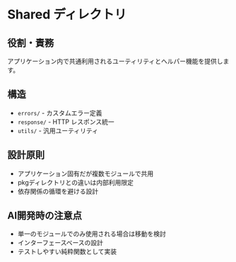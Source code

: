 # Shared ディレクトリ

## 役割・責務
アプリケーション内で共通利用されるユーティリティとヘルパー機能を提供します。

## 構造
- `errors/` - カスタムエラー定義
- `response/` - HTTP レスポンス統一
- `utils/` - 汎用ユーティリティ

## 設計原則
- アプリケーション固有だが複数モジュールで共用
- pkgディレクトリとの違いは内部利用限定
- 依存関係の循環を避ける設計

## AI開発時の注意点
- 単一のモジュールでのみ使用される場合は移動を検討
- インターフェースベースの設計
- テストしやすい純粋関数として実装